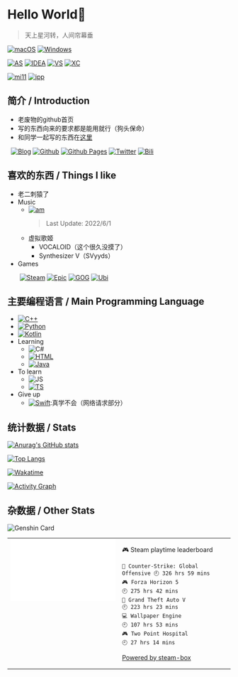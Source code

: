 # Hello World:wave:

> 天上星河转，人间帘幕垂

[![macOS](https://img.shields.io/badge/macOS-Monterey-292e33?style=flat-square&logo=apple&logoColor=white)](https://www.apple.com/macos/monterey/)
[![Windows](https://img.shields.io/badge/Windows-11-4e9eee?style=flat-square&logo=windows&logoColor=white)](https://www.microsoft.com/windows/windows-11)

[![AS](https://img.shields.io/badge/-Android%20Studio-3DDC84?logo=androidstudio&logoColor=white&style=flat-square)](https://developer.android.com/studio)
[![IDEA](https://img.shields.io/badge/-IntelliJ%20IDEA-000000?logo=intellijidea&logoColor=white&style=flat-square)](https://www.jetbrains.com/idea/)
[![VS](https://img.shields.io/badge/-Visual%20Studio-5C2D91?logo=visualstudio&logoColor=white&style=flat-square)](https://visualstudio.microsoft.com/)
[![XC](https://img.shields.io/badge/-Xcode-147EFB?logo=xcode&logoColor=white&style=flat-square)](https://developer.apple.com/xcode/)

[![mi11](https://img.shields.io/badge/Xiaomi-11-FF6900?logo=xiaomi&logoColor=white&style=flat-square)](https://www.mi.com/mi11)
[![ipp](https://img.shields.io/badge/iPad-Pro%2011%27-000000?logo=apple&logoColor=white&style=flat-square)](https://www.apple.com/ipad-pro/)


## 简介 / Introduction
- 老废物的github首页
- 写的东西向来的要求都是能用就行（狗头保命）
- 和同学一起写的东西在[这里](https://github.com/Two-Super-Boss)

&nbsp;&nbsp;[![Blog](https://img.shields.io/badge/-Blog-21759b?logo=wordpress&logoColor=white&style=flat-square)](http://110.40.165.70)&nbsp;[![Github](https://img.shields.io/badge/-GitHub-black?logo=GitHub&style=flat-square)](https://github.com/qhy040404)&nbsp;[![Github Pages](https://img.shields.io/badge/-GitHub%20Pages-black?logo=GitHubpages&style=flat-square)](https://qhy040404.github.io)&nbsp;[![Twitter](https://img.shields.io/badge/-Twitter-1da1f2?logo=Twitter&logoColor=white&style=flat-square)](https://twitter.com/qhy040404)&nbsp;[![Bili](https://img.shields.io/badge/-Bilibili-fb7299?logo=bilibili&logoColor=white&style=flat-square)](https://space.bilibili.com/297469854)

## 喜欢的东西 / Things I like
- 老二刺猿了
- Music
  - [![am](https://img.shields.io/badge/Apple%20Music-歌单-FA243C?logo=applemusic&logoColor=white&style=flat-square)](https://music.apple.com/cn/playlist/just-my-favorite/pl.u-8aAVZglHWya2xM)
    > Last Update: 2022/6/1
  - 虚拟歌姬  
    - VOCALOID（这个很久没摸了）
    - Synthesizer V（SVyyds）
- Games

&nbsp;&nbsp;&nbsp;&nbsp;&nbsp;&nbsp;
[![Steam](https://img.shields.io/badge/-Steam-000000?logo=steam&logoColor=white&style=flat-square)](https://steamcommunity.com/id/qhy7490)
[![Epic](https://img.shields.io/badge/-Epic-000000?logo=epicgames&logoColor=white&style=flat-square)](https://qhy040404.github.io/game)
[![GOG](https://img.shields.io/badge/-GOG%20Galaxy-000000?logo=gogdotcom&logoColor=white&style=flat-square)](https://qhy040404.github.io/game)
[![Ubi](https://img.shields.io/badge/-Ubisoft%20Connect-000000?logo=ubisoft&logoColor=white&style=flat-square)](https://qhy040404.github.io/game)

## 主要编程语言 / Main Programming Language
- [![C++](https://img.shields.io/badge/-C++-00599c?logo=cplusplus&logoColor=white&style=flat-square)](https://isocpp.org/)
- [![Python](https://img.shields.io/badge/-Python-3776ab?logo=python&logoColor=white&style=flat-square)](https://www.python.org/)
- [![Kotlin](https://img.shields.io/badge/-Kotlin-7f52ff?logo=kotlin&logoColor=white&style=flat-square)](https://kotlinlang.org/)
- Learning
  - ![C#](https://img.shields.io/badge/-C%23%20%2F%20C%20Sharp-239120?logo=csharp&logoColor=white&style=flat-square)
  - [![HTML](https://img.shields.io/badge/-HTML-E34F26?logo=html5&logoColor=white&style=flat-square)](https://html5.org/)
  - [![Java](https://img.shields.io/badge/-Java-007396?logo=java&logoColor=white&style=flat-square)](https://developer.oracle.com/java/)
- To learn
  - ![JS](https://img.shields.io/badge/-JavaScript-f7df1e?logo=javascript&logoColor=white&style=flat-square)
  - [![TS](https://img.shields.io/badge/-TypeScript-3178C6?logo=typescript&logoColor=white&style=flat-square)](https://www.typescriptlang.org/)
- Give up
  - [![Swift](https://img.shields.io/badge/-Swift-808080?logo=swift&logoColor=white&style=flat-square)](https://www.swift.org/):真学不会（网络请求部分）

## 统计数据 / Stats
[![Anurag's GitHub stats](https://github-readme-stats-qhy040404.vercel.app/api?username=qhy040404&count_private=true&include_all_commits=true&show_icons=true&theme=dark)](https://github.com/qhy040404)

[![Top Langs](https://github-readme-stats-qhy040404.vercel.app/api/top-langs/?username=qhy040404&layout=compact&theme=dark&card_width=448&langs_count=10&exclude_repo=unlock-music)](https://github.com/qhy040404)

[![Wakatime](https://github-readme-stats-qhy040404.vercel.app/api/wakatime?username=qhy040404&langs_count=5&&theme=dark)](https://github.com/qhy040404)

[![Activity Graph](https://activity-graph.herokuapp.com/graph?username=qhy040404&theme=react-dark)](https://github.com/qhy040404)

## 杂数据 / Other Stats
![Genshin Card](https://genshin-card.getloli.com/rand/318490747.png)

<table>
<tr>
<td valign="top" width="50%">
<a href="https://github.com/qhy040404/github-stats">
 <img src="https://raw.githubusercontent.com/qhy040404/github-stats/master/generated/overview.svg#gh-dark-mode-only"/>
</a>
</td>
<td valign="top" width="50%">

<!-- steam-box start -->
🎮 Steam playtime leaderboard
```text
🔫 Counter-Strike: Global Offensive 🕘 326 hrs 59 mins
🎮 Forza Horizon 5                  🕘 275 hrs 42 mins
🚓 Grand Theft Auto V               🕘 223 hrs 23 mins
💻 Wallpaper Engine                 🕘 107 hrs 53 mins
🎮 Two Point Hospital               🕘 27 hrs 14 mins
```
<!-- Powered by https://github.com/YouEclipse/steam-box . -->
<!-- steam-box end -->

[Powered by steam-box](https://github.com/YouEclipse/steam-box)

</td>
</tr>
</table>
